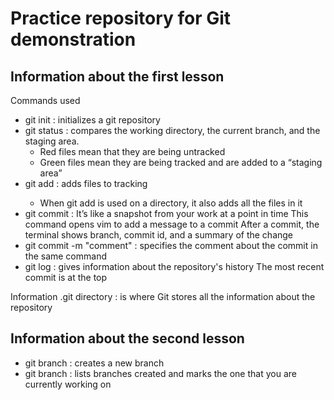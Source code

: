 # Practice repository for Git demonstration

## Information about the first lesson

Commands used
- git init : initializes a git repository
- git status : compares the working directory, the current branch, and the staging area.
	- Red files mean that they are being untracked 
	- Green files mean they are being tracked and are added to a “staging area”
- git add <file> : adds files to tracking 
	- When git add is used on a directory, it also 	adds all the files in it 
- git commit : It’s like a snapshot from your work at a point in time
	This command opens vim to add a message to a commit
	After a commit, the terminal shows branch, commit id, and a summary of the change
- git commit -m "comment" : specifies the comment about the commit in the same command
- git log : gives information about the repository's history
	The most recent commit is at the top

Information
.git directory : is where Git stores all the information about the repository

## Information about the second lesson
- git branch <branchName> : creates a new branch
- git branch : lists branches created and marks the one that you are currently working on